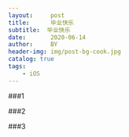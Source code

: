 ```yaml
---
layout:     post
title:      毕业快乐
subtitle:  毕业快乐
date:       2020-06-14
author:     BY
header-img: img/post-bg-cook.jpg
catalog: true
tags:
    - iOS
---
```


###1

###2

###3